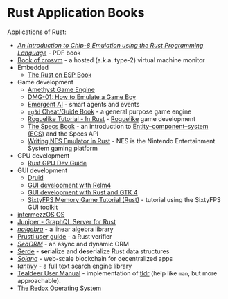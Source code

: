 # Rust Application Books

Applications of Rust:
* [_An Introduction to Chip-8 Emulation using the Rust Programming Language_](https://github.com/aquova/chip8-book/releases) - PDF book
* [Book of crosvm](https://google.github.io/crosvm/) - a hosted (a.k.a. type-2) virtual machine monitor
* Embedded
  * [The Rust on ESP Book](https://esp-rs.github.io/book/)
* Game development
  * [Amethyst Game Engine](https://book.amethyst.rs/stable/)
  * [DMG-01: How to Emulate a Game Boy](https://rylev.github.io/DMG-01/public/book/)
  * [Emergent AI](https://psichix.github.io/emergent/) - smart agents and events
  * [`rg3d` Cheat/Guide Book](https://rg3d-book.github.io/) - a general purpose game engine
  * [Roguelike Tutorial - In Rust](https://bfnightly.bracketproductions.com/) - [Roguelike](https://en.wikipedia.org/wiki/Roguelike) game development
  * [The Specs Book](https://specs.amethyst.rs/docs/tutorials/) - an introduction to [Entity–component–system (ECS)](https://en.wikipedia.org/wiki/Entity_component_system) and the Specs API
  * [Writing NES Emulator in Rust](https://bugzmanov.github.io/nes_ebook/index.html) - NES is the Nintendo Entertainment System gaming platform
* GPU development
  * [Rust GPU Dev Guide](https://embarkstudios.github.io/rust-gpu/book/)
* GUI development
  * [Druid](https://linebender.org/druid/)
  * [GUI development with Relm4](https://aaronerhardt.github.io/relm4-book/book/)
  * [GUI development with Rust and GTK 4](https://gtk-rs.org/gtk4-rs/stable/latest/book/)
  * [SixtyFPS Memory Game Tutorial (Rust)](https://sixtyfps.io/releases/0.1.4/docs/tutorial/rust/) - tutorial using the SixtyFPS GUI toolkit
* [intermezzOS OS](http://intermezzos.github.io/book/second-edition/)
* [Juniper - GraphQL Server for Rust](https://graphql-rust.github.io/juniper/current/)
* [_nalgebra_](https://nalgebra.org/docs/) - a linear algebra library
* [Prusti user guide](https://viperproject.github.io/prusti-dev/user-guide/) - a Rust verifier
* [_SeaORM_](https://www.sea-ql.org/SeaORM/docs/index) - an async and dynamic ORM
* [Serde](https://serde.rs/) - **ser**ialize and **de**serialize Rust data structures
* [_Solana_](https://docs.solana.com/) - web-scale blockchain for decentralized apps
* [_tantivy_](https://tantivy-search.github.io/examples/basic_search.html) - a full text search engine library
* [Tealdeer User Manual](https://dbrgn.github.io/tealdeer/) - implementation of [tldr](https://github.com/tldr-pages/tldr) (help like `man`, but more approachable).
* [The Redox Operating System](https://doc.redox-os.org/book/)
